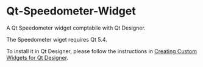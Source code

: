 Qt-Speedometer-Widget
=====================

A Qt Speedometer widget comptabile with Qt Designer.

The Speedometer wiget requires Qt 5.4.

To install it in Qt Designer, please follow the instructions in 
<a href="http://doc.qt.io/qt-5/designer-creating-custom-widgets.html">Creating Custom Widgets for Qt Designer</a>.


